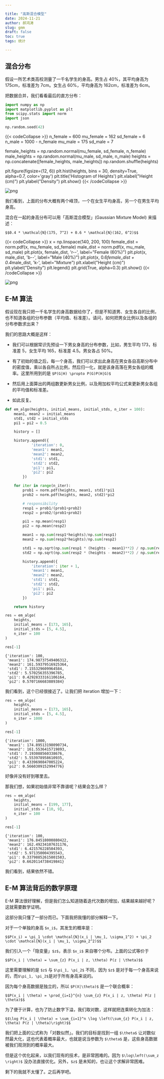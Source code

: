 ```yaml
---

title: "高斯混合模型"
date: 2024-11-21
author: 郝鸿涛
slug: gmm
draft: false
toc: true
tags: 统计

---
```


## 混合分布

假设一所艺术类高校测量了一千名学生的身高。男生占 40%，其平均身高为 175cm，标准差为 7cm。女生占 60%，平均身高为 162cm，标准差为 6cm。

把数据合并，我们看看最后的直方分布：


```python
import numpy as np 
import matplotlib.pyplot as plt 
from scipy.stats import norm
import json

np.random.seed(42)
```


{{< codeCollapse >}}
n_female = 600
mu_female = 162
sd_female = 6
n_male = 1000 - n_female
mu_male = 175
sd_male = 7

female_heights = np.random.normal(mu_female, sd_female, n_female)
male_heights = np.random.normal(mu_male, sd_male, n_male)
heights = np.concatenate([female_heights, male_heights])
np.random.shuffle(heights)

plt.figure(figsize=(12, 6))
plt.hist(heights, bins = 30, density=True, alpha=0.7, color='gray')
plt.title('Histogram of Heights')
plt.xlabel("Height (cm)")
plt.ylabel("Density")
plt.show()
{{< /codeCollapse >}}


    
![png](/cn/blog/2024-11-19-gmm_files/2024-11-19-gmm_3_0.png)
    


我们看到，上面的分布大概有两个峰顶，一个在女生平均身高，另一个在男生平均身高。

混合在一起的身高分布可以用「高斯混合模型」(Gaussian Mixture Model) 来描述：

`$$0.4 * \mathcal{N}(175, 7^2) + 0.6 * \mathcal{N}(162, 6^2)$$`


{{< codeCollapse >}}
x = np.linspace(140, 200, 100)
female_dist = norm.pdf(x, mu_female, sd_female)
male_dist = norm.pdf(x, mu_male, sd_male)
plt.plot(x, female_dist, 'r--', label="Female (60%)")
plt.plot(x, male_dist, 'b--', label="Male (40%)")
plt.plot(x, 0.6*female_dist + 0.4*male_dist, 'k-', label="Mixture")
plt.xlabel("Height (cm)")
plt.ylabel("Density")
plt.legend()
plt.grid(True, alpha=0.3)
plt.show()
{{< /codeCollapse >}}


    
![png](/cn/blog/2024-11-19-gmm_files/2024-11-19-gmm_5_0.png)
    


## E-M  算法

假设现在我只把一千名学生的身高数据给你了，但是不知道男、女生各自的比例，也不知道各组的分布参数（平均值、标准差）。请问，如何把男女比例以及各组的分布参数求出来？

我们的思路大概是这样：

- 我们可以根据常识先预设一下男女身高的分布参数，比如，男生平均 173，标准差 5，女生平均 165，标准差 4.5。男女各占 50%。

- 有了初始的值之后，每一个身高，我们可以求出此身高在男女各自高斯分布中的密度值，乘以各自所占比例，然后归一化，就是该身高落在男女各组的概率。这里所用到的是 `$P(G|H) \propto P(G)P(H|G)$`

- 然后用上面算出的两组数更新男女比例，以及用加权平均公式来更新男女各组的平均值和标准差。

- 如此反复。


```python
def em_algo(heights, initial_means, initial_stds, n_iter = 100):
    mean1, mean2 = initial_means 
    std1, std2 = initial_stds
    pi1 = pi2 = 0.5

    history = []

    history.append({
            'iteration': 0,
            'mean1': mean1,
            'mean2': mean2,
            'std1': std1,
            'std2': std2,
            'pi1': pi1,
            'pi2': pi2
        })

    for iter in range(n_iter):
        prob1 = norm.pdf(heights, mean1, std1)*pi1
        prob2 = norm.pdf(heights, mean2, std2)*pi2

        # responsibility
        resp1 = prob1/(prob1+prob2)
        resp2 = prob2/(prob1+prob2)

        pi1 = np.mean(resp1)
        pi2 = np.mean(resp2)

        mean1 = np.sum(resp1*heights)/np.sum(resp1)
        mean2 = np.sum(resp2*heights)/np.sum(resp2)

        std1 = np.sqrt(np.sum(resp1 * (heights - mean1)**2) / np.sum(resp1))
        std2 = np.sqrt(np.sum(resp2 * (heights - mean2)**2) / np.sum(resp2))

        history.append({
            'iteration': iter + 1,
            'mean1': mean1,
            'mean2': mean2,
            'std1': std1,
            'std2': std2,
            'pi1': pi1,
            'pi2': pi2
        })

    return history
```


```python
res = em_algo(
    heights, 
    initial_means = [173, 165], 
    initial_stds = [5, 4.5], 
    n_iter = 100
)
```


```python
res[-1]
```




    {'iteration': 100,
     'mean1': 174.98737549406312,
     'mean2': 161.59379516925364,
     'std1': 7.155329609964584,
     'std2': 5.570256355396785,
     'pi1': 0.42928333161106164,
     'pi2': 0.5707166683889384}



我们看到，这个已经很接近了。让我们把 iteration 增加一下：


```python
res = em_algo(
    heights, 
    initial_means = [173, 165], 
    initial_stds = [5, 4.5], 
    n_iter = 1000
)
```


```python
res[-1]
```




    {'iteration': 1000,
     'mean1': 174.89513198090734,
     'mean2': 161.5536415719893,
     'std1': 7.193088560338676,
     'std2': 5.553978958610935,
     'pi1': 0.4339690847005224,
     'pi2': 0.5660309152994776}



好像并没有好到哪里去。

那我们想，如果初始值非常不靠谱呢？结果会怎么样？


```python
res = em_algo(
    heights, 
    initial_means = [199, 177], 
    initial_stds = [10, 9], 
    n_iter = 100
)
```


```python
res[-1]
```




    {'iteration': 100,
     'mean1': 176.84518000880422,
     'mean2': 162.49234107631176,
     'std1': 6.421576228504393,
     'std2': 5.971350004395543,
     'pi1': 0.33798852615801583,
     'pi2': 0.6620114738419841}



我们看到，结果依然不错。

## E-M 算法背后的数学原理

E-M 算法很好理解，但是我们怎么知道随着迭代次数的增加，结果越来越好呢？这就需要数学证明。

这部分我只懂了一部分而已。下面我把我懂的部分解释一下。

对于一个单独的身高 `$x_i$`，其发生的概率是：

`$$P(x_i) = \pi_1 \cdot \mathcal{N}(x_i | \mu_1, \sigma_1^2) + \pi_2 \cdot \mathcal{N}(x_i | \mu_1, \sigma_2^2)$$`

我们引入一个「隐变量」`$z$`，表示 `$x_i$` 来自哪个分布。上面的公式等价于

`$$P(x_i | \theta) = \sum_{z} P(x_i | z, \theta) P(z | \theta)$$`

这里需要理解的是 `$z$` 与 `$\pi_1, \pi_2$` 不同，因为 `$z$` 是对于每一个身高来说的，而`$\pi_1, \pi_2$`是对于所有身高来说的。

因为每个身高数据是独立的，所以 `$P(X|\theta)$` 是一个联合概率：

`$$P(x_i | \theta) = \prod_{i=1}^{n} \sum_{z} P(x_i | z, \theta) P(z | \theta)$$`

为了便于计算，也为了防止数字下溢，我们取对数，这样就把连乘转化为加法：

`$$\log P(x_i | \theta) = \sum_{i=1}^n \log \left(\sum_{z} P(x_i | z, \theta) P(z | \theta)\right)$$`

我们把上面的公式称为「对数似然」。我们的目标是找到一组 `$\theta$` 让对数似然最大化，这也代表着概率最大，也就是说当参数为 `$\theta$` 是，这些身高数据被我们观测到的概率最大。

但是这个优化起来，以我们现有的技术，是非常困难的。因为 `$\log\left(\sum_z \right)$` 没办法直接优化。另外，`$z$` 是未知的，也让这个求解非常困难。

剩下的我就不太懂了。之后再学吧。
